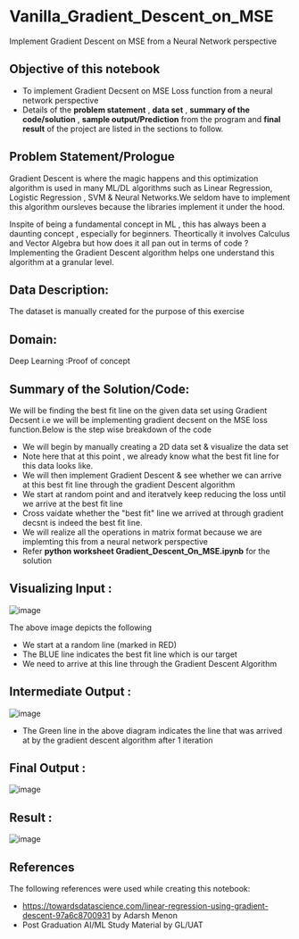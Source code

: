 # Vanilla_Gradient_Descent_on_MSE
Implement Gradient Descent on MSE from a Neural Network perspective


## Objective of this notebook
- To implement Gradient Decsent on MSE Loss function from a neural network perspective
- Details of the **problem statement**  , **data set** ,  **summary of the code/solution**  , **sample output/Prediction** from the program and **final result** of the project are listed in the sections to follow.

## Problem Statement/Prologue
Gradient Descent is where the magic happens and this optimization algorithm is used in many ML/DL algorithms such as Linear Regression, Logistic Regression , SVM & Neural Networks.We seldom have to implement this algorithm oursleves because the libraries implement it under the hood.

Inspite of being a fundamental concept in ML , this has always been a daunting concept , especially for beginners. Theortically it involves Calculus and Vector Algebra but how does it all pan out in terms of code ? Implementing the Gradient Descent algorithm helps one understand this algorithm at a granular level.

## Data Description:
The dataset is manually created for the purpose of this exercise

## Domain:
Deep Learning :Proof of concept

## Summary of the Solution/Code:
We will be finding the best fit line on the given data set using Gradient Decsent i.e we will be implementing gradient decsent on the MSE loss function.Below is the step wise breakdown of the code

- We will begin by manually creating a 2D data set & visualize the data set
- Note here that at this point , we already know what the best fit line for this data looks like.
- We will then implement Gradient Descent & see whether we can arrive at this best fit line through the gradient Descent algorithm
- We start at random point and and iteratvely keep reducing the loss until we arrive at the best fit line
- Cross vaidate whether the "best fit" line we arrived at through gradient decsnt is indeed the best fit line.
- We will realize all the operations in matrix format because we are implemting this from a neural network perspective
- Refer **python worksheet  Gradient_Descent_On_MSE.ipynb** for the solution

## Visualizing Input :

![image](https://user-images.githubusercontent.com/68383273/209479217-1954188c-72ff-49d5-b8b0-cd940459b1f0.png)


The above image depicts the following
- We start at a random line (marked in RED)
- The BLUE line indicates the best fit line which is our target
- We need to arrive at this line through the Gradient Descent Algorithm


## Intermediate Output :

![image](https://user-images.githubusercontent.com/68383273/209479268-2d0b4656-41ae-4884-a417-578393c2bd1f.png)

- The Green line in the above diagram indicates the line that was arrived at by the gradient descent algorithm after 1 iteration

## Final Output :
![image](https://user-images.githubusercontent.com/68383273/212136285-a9c95efb-e85a-4565-beb0-0a6ee064997a.png)


## Result :
![image](https://user-images.githubusercontent.com/68383273/212136056-6a01629c-2fbd-4951-808d-3228ea2f5beb.png)


## References
The following references were used while creating this notebook:
- https://towardsdatascience.com/linear-regression-using-gradient-descent-97a6c8700931 by Adarsh Menon
- Post Graduation AI/ML Study Material by GL/UAT

